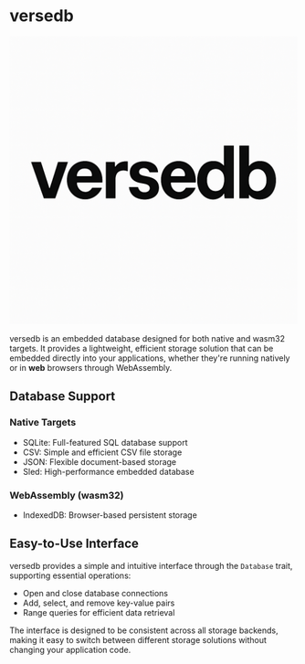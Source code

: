 # versedb

![versedb logo](versedb.png)

versedb is an embedded database designed for both native and wasm32 targets. It provides a lightweight, efficient storage solution that can be embedded directly into your applications, whether they're running natively or in **web** browsers through WebAssembly.

## Database Support

### Native Targets
- SQLite: Full-featured SQL database support
- CSV: Simple and efficient CSV file storage
- JSON: Flexible document-based storage
- Sled: High-performance embedded database

### WebAssembly (wasm32)
- IndexedDB: Browser-based persistent storage

## Easy-to-Use Interface

versedb provides a simple and intuitive interface through the `Database` trait, supporting essential operations:
- Open and close database connections
- Add, select, and remove key-value pairs
- Range queries for efficient data retrieval

The interface is designed to be consistent across all storage backends, making it easy to switch between different storage solutions without changing your application code.

